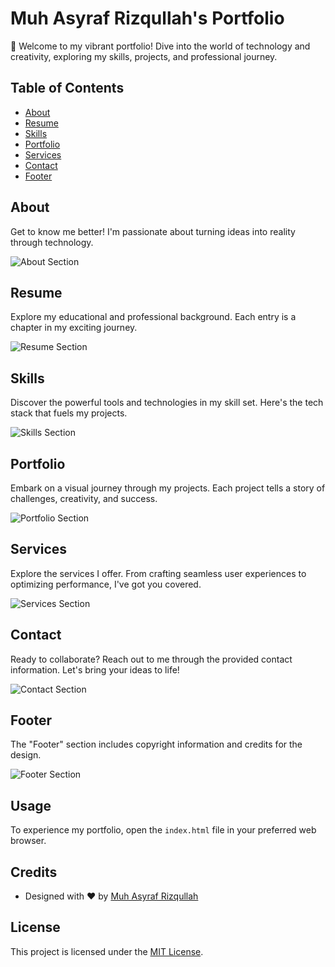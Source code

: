 # Muh Asyraf Rizqullah's Portfolio

🚀 Welcome to my vibrant portfolio! Dive into the world of technology and creativity, exploring my skills, projects, and professional journey.

## Table of Contents

- [About](#about)
- [Resume](#resume)
- [Skills](#skills)
- [Portfolio](#portfolio)
- [Services](#services)
- [Contact](#contact)
- [Footer](#footer)

## About

Get to know me better! I'm passionate about turning ideas into reality through technology.

![About Section](https://via.placeholder.com/1200x600/3498db/ffffff?text=About+Section)

## Resume

Explore my educational and professional background. Each entry is a chapter in my exciting journey.

![Resume Section](https://via.placeholder.com/1200x600/2ecc71/ffffff?text=Resume+Section)

## Skills

Discover the powerful tools and technologies in my skill set. Here's the tech stack that fuels my projects.

![Skills Section](https://via.placeholder.com/1200x600/e74c3c/ffffff?text=Skills+Section)

## Portfolio

Embark on a visual journey through my projects. Each project tells a story of challenges, creativity, and success.

![Portfolio Section](https://via.placeholder.com/1200x600/f39c12/ffffff?text=Portfolio+Section)

## Services

Explore the services I offer. From crafting seamless user experiences to optimizing performance, I've got you covered.

![Services Section](https://via.placeholder.com/1200x600/9b59b6/ffffff?text=Services+Section)

## Contact

Ready to collaborate? Reach out to me through the provided contact information. Let's bring your ideas to life!

![Contact Section](https://via.placeholder.com/1200x600/34495e/ffffff?text=Contact+Section)

## Footer

The "Footer" section includes copyright information and credits for the design.

![Footer Section](https://via.placeholder.com/1200x200/95a5a6/ffffff?text=Footer+Section)

## Usage

To experience my portfolio, open the `index.html` file in your preferred web browser.

## Credits

- Designed with ❤️ by [Muh Asyraf Rizqullah](https://api.whatsapp.com/send?phone=6282296420613)

## License

This project is licensed under the [MIT License](LICENSE).
